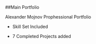 ##Main Portfolio

Alexander Mojnov Prophessional Portfolio

- Skill Set Included

- 7 Completed Projects added
